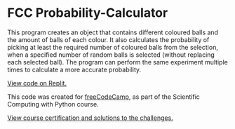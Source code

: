 # FCC Probability-Calculator
This program creates an object that contains different coloured balls and the amount of balls of each colour. It also calculates the probability of picking at least the required number of coloured balls from the selection, when a specified number of random balls is selected (without replacing each selected ball). The program can perform the same experiment multiple times to calculate a more accurate probability.

[View code on Replit.](https://replit.com/@SA907/FCC-Probability-Calculator#prob_calculator.py)

This code was created for [freeCodeCamp](https://www.freecodecamp.org/), as part of the Scientific Computing with Python course.

[View course certification and solutions to the challenges.](https://www.freecodecamp.org/certification/SA9102/scientific-computing-with-python-v7)
